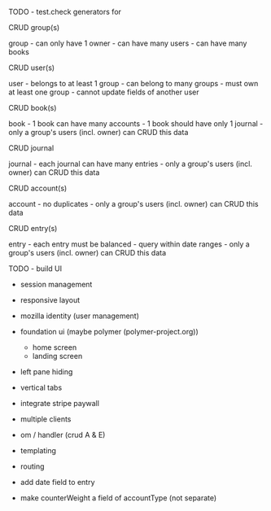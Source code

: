 TODO - test.check generators for 

CRUD group(s) 

  group 
    - can only have 1 owner 
    - can have many users
    - can have many books 

CRUD user(s) 

  user 
    - belongs to at least 1 group 
    - can belong to many groups 
    - must own at least one group 
    - cannot update fields of another user

CRUD book(s) 

  book
    - 1 book can have many accounts 
    - 1 book should have only 1 journal 
    - only a group's users (incl. owner) can CRUD this data

CRUD journal 

  journal
    - each journal can have many entries 
    - only a group's users (incl. owner) can CRUD this data

CRUD account(s) 

  account
    - no duplicates
    - only a group's users (incl. owner) can CRUD this data

CRUD entry(s) 

  entry 
    - each entry must be balanced 
    - query within date ranges
    - only a group's users (incl. owner) can CRUD this data


TODO - build UI

 - session management
 - responsive layout
 - mozilla identity (user management)
 - foundation ui (maybe polymer (polymer-project.org))
     - home screen 
     - landing screen 
 
 - left pane hiding 
 - vertical tabs
 - integrate stripe paywall
         
 - multiple clients 
 - om / handler (crud A & E) 
 - templating 
 - routing 


- add date field to entry 
- make counterWeight a field of accountType (not separate)
